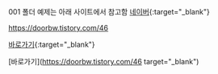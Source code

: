 001 폴더 예제는 아래 사이트에서 참고함
[네이버](http:www/naver.com/){:target="_blank"}

https://doorbw.tistory.com/46


[바로가기](https://doorbw.tistory.com/46/){:target="_blank"}


[바로가기](https://doorbw.tistory.com/46 target="_blank")

